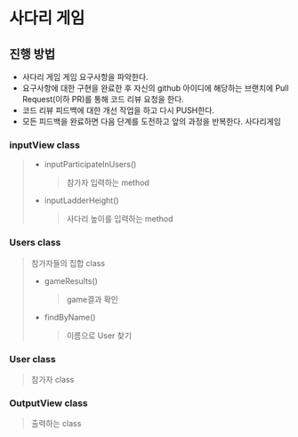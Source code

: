 # 사다리 게임
## 진행 방법
* 사다리 게임 게임 요구사항을 파악한다.
* 요구사항에 대한 구현을 완료한 후 자신의 github 아이디에 해당하는 브랜치에 Pull Request(이하 PR)를 통해 코드 리뷰 요청을 한다.
* 코드 리뷰 피드백에 대한 개선 작업을 하고 다시 PUSH한다.
* 모든 피드백을 완료하면 다음 단계를 도전하고 앞의 과정을 반복한다.
  사다리게임
  

### inputView class
> * inputParticipateInUsers()
>    > 참가자 입력하는 method
> * inputLadderHeight()
>   > 사다리 높이를 입력하는 method

### Users class
> 참가자들의 집합 class
>  * gameResults()
>    > game결과 확인 
>  * findByName()
>    > 이름으로 User 찾기
### User class
> 참가자 class

### OutputView class
> 출력하는 class
